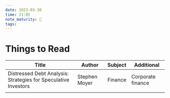 ```yaml
---
date: 2023-03-30
time: 21:05
note_maturity: 🌱
tags: 
---
```


# Things to Read

| Title                                                          | Author        | Subject | Additional        |
| -------------------------------------------------------------- | ------------- | ------- | ----------------- |
| Distressed Debt Analysis: Strategies for Speculative Investors | Stephen Moyer | Finance | Corporate finance | 
|                                                                |               |         |                   |







